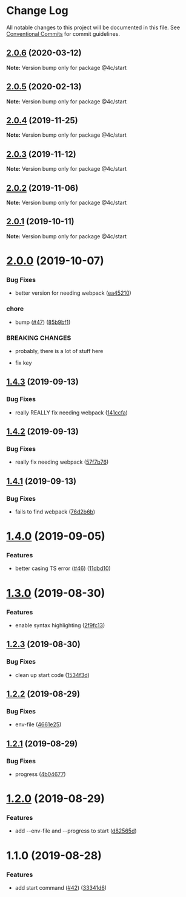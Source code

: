 # Change Log

All notable changes to this project will be documented in this file.
See [Conventional Commits](https://conventionalcommits.org) for commit guidelines.

## [2.0.6](https://github.com/4Catalyzer/cli/compare/@4c/start@2.0.5...@4c/start@2.0.6) (2020-03-12)

**Note:** Version bump only for package @4c/start





## [2.0.5](https://github.com/4Catalyzer/cli/compare/@4c/start@2.0.4...@4c/start@2.0.5) (2020-02-13)

**Note:** Version bump only for package @4c/start





## [2.0.4](https://github.com/4Catalyzer/cli/compare/@4c/start@2.0.3...@4c/start@2.0.4) (2019-11-25)

**Note:** Version bump only for package @4c/start





## [2.0.3](https://github.com/4Catalyzer/cli/compare/@4c/start@2.0.2...@4c/start@2.0.3) (2019-11-12)

**Note:** Version bump only for package @4c/start





## [2.0.2](https://github.com/4Catalyzer/cli/compare/@4c/start@2.0.1...@4c/start@2.0.2) (2019-11-06)

**Note:** Version bump only for package @4c/start





## [2.0.1](https://github.com/4Catalyzer/cli/compare/@4c/start@2.0.0...@4c/start@2.0.1) (2019-10-11)

**Note:** Version bump only for package @4c/start





# [2.0.0](https://github.com/4Catalyzer/cli/compare/@4c/start@1.4.3...@4c/start@2.0.0) (2019-10-07)


### Bug Fixes

* better version for needing webpack ([ea45210](https://github.com/4Catalyzer/cli/commit/ea45210))


### chore

* bump ([#47](https://github.com/4Catalyzer/cli/issues/47)) ([85b9bf1](https://github.com/4Catalyzer/cli/commit/85b9bf1))


### BREAKING CHANGES

* probably, there is a lot of stuff here

* fix key





## [1.4.3](https://github.com/4Catalyzer/cli/compare/@4c/start@1.4.2...@4c/start@1.4.3) (2019-09-13)


### Bug Fixes

* really REALLY fix needing webpack ([141ccfa](https://github.com/4Catalyzer/cli/commit/141ccfa))





## [1.4.2](https://github.com/4Catalyzer/cli/compare/@4c/start@1.4.1...@4c/start@1.4.2) (2019-09-13)


### Bug Fixes

* really fix needing webpack ([57f7b76](https://github.com/4Catalyzer/cli/commit/57f7b76))





## [1.4.1](https://github.com/4Catalyzer/cli/compare/@4c/start@1.4.0...@4c/start@1.4.1) (2019-09-13)


### Bug Fixes

* fails to find webpack ([76d2b6b](https://github.com/4Catalyzer/cli/commit/76d2b6b))





# [1.4.0](https://github.com/4Catalyzer/cli/compare/@4c/start@1.3.0...@4c/start@1.4.0) (2019-09-05)


### Features

* better casing TS error ([#46](https://github.com/4Catalyzer/cli/issues/46)) ([11dbd10](https://github.com/4Catalyzer/cli/commit/11dbd10))





# [1.3.0](https://github.com/4Catalyzer/cli/compare/@4c/start@1.2.3...@4c/start@1.3.0) (2019-08-30)


### Features

* enable syntax highlighting ([2f9fc13](https://github.com/4Catalyzer/cli/commit/2f9fc13))





## [1.2.3](https://github.com/4Catalyzer/cli/compare/@4c/start@1.2.2...@4c/start@1.2.3) (2019-08-30)


### Bug Fixes

* clean up start code ([1534f3d](https://github.com/4Catalyzer/cli/commit/1534f3d))





## [1.2.2](https://github.com/4Catalyzer/cli/compare/@4c/start@1.2.1...@4c/start@1.2.2) (2019-08-29)


### Bug Fixes

* env-file ([4661e25](https://github.com/4Catalyzer/cli/commit/4661e25))





## [1.2.1](https://github.com/4Catalyzer/cli/compare/@4c/start@1.2.0...@4c/start@1.2.1) (2019-08-29)


### Bug Fixes

* progress ([4b04677](https://github.com/4Catalyzer/cli/commit/4b04677))





# [1.2.0](https://github.com/4Catalyzer/cli/compare/@4c/start@1.1.0...@4c/start@1.2.0) (2019-08-29)


### Features

* add --env-file and --progress to start ([d82565d](https://github.com/4Catalyzer/cli/commit/d82565d))





# 1.1.0 (2019-08-28)


### Features

* add start command ([#42](https://github.com/4Catalyzer/cli/issues/42)) ([33341d6](https://github.com/4Catalyzer/cli/commit/33341d6))
